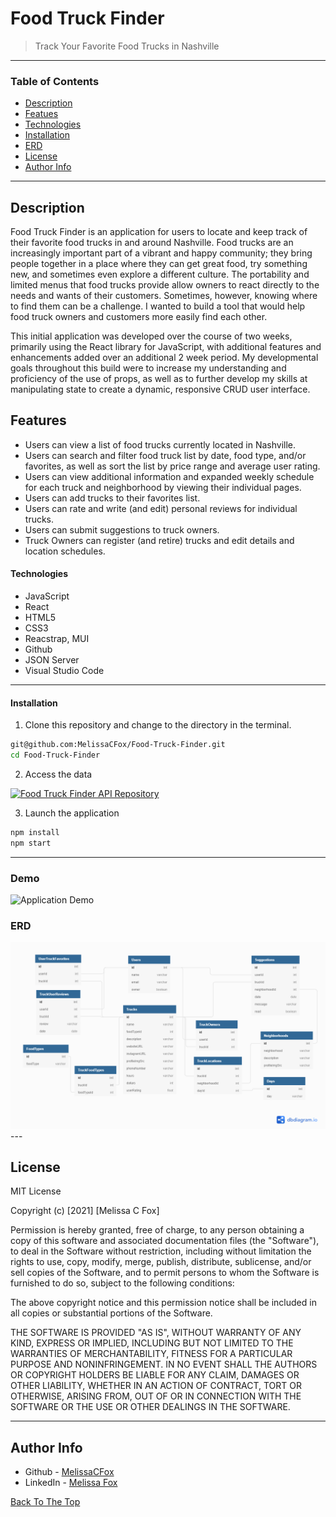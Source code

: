 # Food Truck Finder

> Track Your Favorite Food Trucks in Nashville 

---

### Table of Contents

- [Description](#description)
- [Featues](#features)
- [Technologies](#technologies)
- [Installation](#installation)
- [ERD](#erd)
- [License](#license)
- [Author Info](#author-info)

---

## Description

Food Truck Finder is an application for users to locate and keep track of their favorite food trucks in and around Nashville. Food trucks are an increasingly important part of a vibrant and happy community; they bring people together in a place where they can get great food, try something new, and sometimes even explore a different culture. The portability and limited menus that food trucks provide allow owners to react directly to the needs and wants of their customers. Sometimes, however, knowing where to find them can be a challenge. I wanted to build a tool that would help food truck owners and customers more easily find each other. 

This initial application was developed over the course of two weeks, primarily using the React library for JavaScript, with additional features and enhancements added over an additional 2 week period. My developmental goals throughout this build were to increase my understanding and proficiency of the use of props, as well as to further develop my skills at manipulating state to create a dynamic, responsive CRUD user interface.

## Features
- Users can view a list of food trucks currently located in Nashville.
- Users can search and filter food truck list by date, food type, and/or favorites, as well as sort the list by price range and average user rating.
- Users can view additional information and expanded weekly schedule for each truck and neighborhood by viewing their individual pages.
- Users can add trucks to their favorites list.
- Users can rate and write (and edit) personal reviews for individual trucks.
- Users can submit suggestions to truck owners.
- Truck Owners can register (and retire) trucks and edit details and location schedules.

#### Technologies

- JavaScript
- React
- HTML5
- CSS3
- Reacstrap, MUI
- Github
- JSON Server
- Visual Studio Code

---


#### Installation
1. Clone this repository and change to the directory in the terminal.

```sh
git@github.com:MelissaCFox/Food-Truck-Finder.git
cd Food-Truck-Finder
```
2. Access the data

<a href="https://github.com/MelissaCFox/food-truck-finder-api" target="_blank" rel="noreferrer"><img src="https://img.shields.io/badge/-Click%20Here-blue" alt="Food Truck Finder API Repository" style="height: 30px !important; width: 100px !important;" /></a>

3. Launch the application

```sh
npm install
npm start
```

---
### Demo
<img src="./Demo.gif" alt="Application Demo">


### ERD
<img src="./Food-Truck-Finder-ERD.png" alt="Application ERD">
---

## License

MIT License

Copyright (c) [2021] [Melissa C Fox]

Permission is hereby granted, free of charge, to any person obtaining a copy
of this software and associated documentation files (the "Software"), to deal
in the Software without restriction, including without limitation the rights
to use, copy, modify, merge, publish, distribute, sublicense, and/or sell
copies of the Software, and to permit persons to whom the Software is
furnished to do so, subject to the following conditions:

The above copyright notice and this permission notice shall be included in all
copies or substantial portions of the Software.

THE SOFTWARE IS PROVIDED "AS IS", WITHOUT WARRANTY OF ANY KIND, EXPRESS OR
IMPLIED, INCLUDING BUT NOT LIMITED TO THE WARRANTIES OF MERCHANTABILITY,
FITNESS FOR A PARTICULAR PURPOSE AND NONINFRINGEMENT. IN NO EVENT SHALL THE
AUTHORS OR COPYRIGHT HOLDERS BE LIABLE FOR ANY CLAIM, DAMAGES OR OTHER
LIABILITY, WHETHER IN AN ACTION OF CONTRACT, TORT OR OTHERWISE, ARISING FROM,
OUT OF OR IN CONNECTION WITH THE SOFTWARE OR THE USE OR OTHER DEALINGS IN THE
SOFTWARE.

---

## Author Info

- Github - [MelissaCFox](https://github.com/MelissaCFox)
- LinkedIn - [Melissa Fox](https://www.linkedin.com/in/melissacfox/)

[Back To The Top](#FoodTruckFinder)
